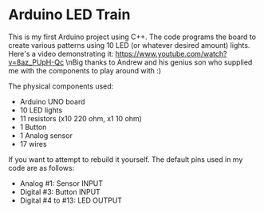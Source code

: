 # Arduino LED Train

This is my first Arduino project using C++. The code programs the board to create various patterns using 10 LED (or whatever desired amount) lights. Here's a video demonstrating it: https://www.youtube.com/watch?v=8az_PUpH-Qc
\nBig thanks to Andrew and his genius son who supplied me with the components to play around with :)

The physical components used:
  - Arduino UNO board
  - 10 LED lights
  - 11 resistors (x10 220 ohm, x1 10 ohm)
  - 1 Button
  - 1 Analog sensor
  - 17 wires
  
If you want to attempt to rebuild it yourself. The default pins used in my code are as follows:
  - Analog #1: Sensor INPUT
  - Digital #3: Button INPUT
  - Digital #4 to #13: LED OUTPUT
